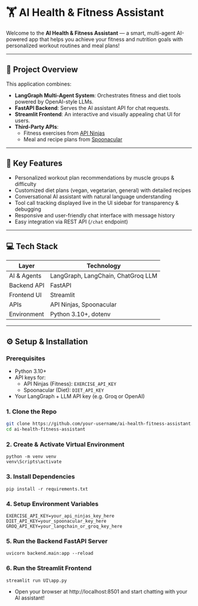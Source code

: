 # 🏋️ AI Health & Fitness Assistant

Welcome to the **AI Health & Fitness Assistant** — a smart, multi-agent AI-powered app that helps you achieve your fitness and nutrition goals with personalized workout routines and meal plans!

---

## 🚀 Project Overview

This application combines:

- **LangGraph Multi-Agent System**: Orchestrates fitness and diet tools powered by OpenAI-style LLMs.
- **FastAPI Backend**: Serves the AI assistant API for chat requests.
- **Streamlit Frontend**: An interactive and visually appealing chat UI for users.
- **Third-Party APIs**:
  - Fitness exercises from [API Ninjas](https://api-ninjas.com/api/exercises)
  - Meal and recipe plans from [Spoonacular](https://spoonacular.com/food-api)

---

## 🎯 Key Features

- Personalized workout plan recommendations by muscle groups & difficulty
- Customized diet plans (vegan, vegetarian, general) with detailed recipes
- Conversational AI assistant with natural language understanding
- Tool call tracking displayed live in the UI sidebar for transparency & debugging
- Responsive and user-friendly chat interface with message history
- Easy integration via REST API (`/chat` endpoint)

---

## 💻 Tech Stack

| Layer           | Technology                |
|-----------------|---------------------------|
| AI & Agents     | LangGraph, LangChain, ChatGroq LLM |
| Backend API     | FastAPI                   |
| Frontend UI     | Streamlit                 |
| APIs           | API Ninjas, Spoonacular    |
| Environment     | Python 3.10+, dotenv       |

---

## ⚙️ Setup & Installation

### Prerequisites

- Python 3.10+
- API keys for:
  - API Ninjas (Fitness): `EXERCISE_API_KEY`
  - Spoonacular (Diet): `DIET_API_KEY`
- Your LangGraph + LLM API key (e.g. Groq or OpenAI)

### 1. Clone the Repo

```bash
git clone https://github.com/your-username/ai-health-fitness-assistant.git
cd ai-health-fitness-assistant
```

### 2. Create & Activate Virtual Environment
```
python -m venv venv
venv\Scripts\activate 
```

### 3. Install Dependencies
```
pip install -r requirements.txt

```

### 4. Setup Environment Variables
```
EXERCISE_API_KEY=your_api_ninjas_key_here
DIET_API_KEY=your_spoonacular_key_here
GROQ_API_KEY=your_langchain_or_groq_key_here

```
### 5. Run the Backend FastAPI Server
```
uvicorn backend.main:app --reload
```
### 6. Run the Streamlit Frontend
```
streamlit run UI\app.py
```
- Open your browser at http://localhost:8501 and start chatting with your AI assistant!
